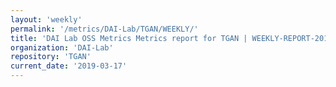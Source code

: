 ```yaml
---
layout: 'weekly'
permalink: '/metrics/DAI-Lab/TGAN/WEEKLY/'
title: 'DAI Lab OSS Metrics Metrics report for TGAN | WEEKLY-REPORT-2019-03-17'
organization: 'DAI-Lab'
repository: 'TGAN'
current_date: '2019-03-17'
---
```

